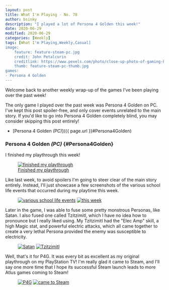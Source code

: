 ```yaml
---
layout: post
title: What I'm Playing - No. 78
author: bsinky
description: "I played a lot of Persona 4 Golden this week!"
date: 2020-06-29
modified: 2020-06-29
categories: [Weekly]
tags: [What I'm Playing,Weekly,Casual]
image:
    feature: feature-steam-pc.jpg
    credit: John Petalcurin
    creditlink: https://www.pexels.com/photo/close-up-photo-of-gaming-keyboard-2115257/
    thumb: feature-steam-pc-thumb.jpg
games:
- Persona 4 Golden
---
```


Welcome back to another weekly wrap-up of the games I've been playing over the
past week!

The only game I played over the past week was Persona 4 Golden on PC. I've kept
this post spoiler-free, and only cover events unrelated to the main story. If
you'd like to go into Persona 4 Golden completely blind, you may consider
skipping this post entirely!

 - [Persona 4 Golden *(PC)*]({{ page.url }}#Persona4Golden)

<!--more-->

### Persona 4 Golden *(PC)*    {#Persona4Golden}

I finished my playthrough this week!

<figure class="half center">
    <a href="https://i.imgur.com/6NetJCU.jpg"><img src="https://i.imgur.com/6NetJCUm.jpg" alt="finished my playthrough"/>
        <figcaption>Finished my playthrough</figcaption>
    </a>
</figure>

Like last week, to avoid spoilers I'm going to steer clear of the main story
entirely. Instead, I'll just showcase a few screenshots of the various school
life events that occurred during my playtime this week.

<figure class="half">
    <a href="https://i.imgur.com/2qZCLOz.jpg"><img src="https://i.imgur.com/2qZCLOzm.jpg" alt="various school life events"/></a>
    <a href="https://i.imgur.com/MM5AAOz.jpg"><img src="https://i.imgur.com/MM5AAOzm.jpg" alt="this week"/></a>
</figure>

Later in the game, I was able to fuse some pretty monstrous Personas, like
Satan. I also fused one called Tzitzimitl, which I have no idea how to pronounce
but I really liked using. My Tzitzimitl had the "Elec Amp" skill, a high Magic
stat, and powerful electric attacks, which all came together to create a very
lethal Persona provided the enemy was susceptible to electricity.

<figure class="half">
    <a href="https://i.imgur.com/YxdUJnE.jpg"><img src="https://i.imgur.com/YxdUJnEm.jpg" alt="Satan"/></a>
    <a href="https://i.imgur.com/7VH9Jaf.jpg"><img src="https://i.imgur.com/7VH9Jafm.jpg" alt="Tzitzimitl"/></a>
</figure>

Well, that's it for P4G. It was every bit as excellent as my original
playthrough on my PlayStation TV! I'm really glad it came to Steam, and I'll say
one more time that I hope its successful Steam launch leads to more Atlus games
coming to Steam!

<figure class="half">
    <a href="https://i.imgur.com/KC1E2hy.jpg"><img src="https://i.imgur.com/KC1E2hym.jpg" alt="P4G"/></a>
    <a href="https://i.imgur.com/DehNUml.jpg"><img src="https://i.imgur.com/DehNUmlm.jpg" alt="came to Steam"/></a>
</figure>

